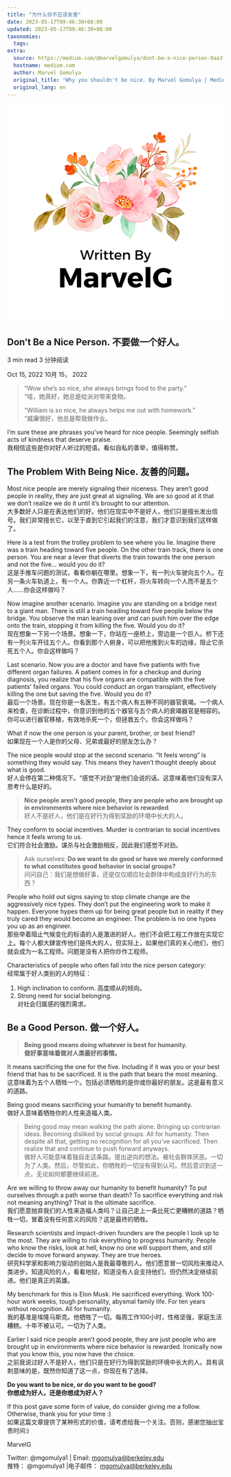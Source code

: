 ```yaml
---
title: "为什么你不应该友善"
date: 2023-05-17T09:46:30+08:00
updated: 2023-05-17T09:46:30+08:00
taxonomies:
  tags: 
extra:
  source: https://medium.com/@marvelgomulya/dont-be-a-nice-person-9aa3f9bca28d
  hostname: medium.com
  author: Marvel Gomulya
  original_title: "Why you shouldn't be nice. By Marvel Gomulya | Medium"
  original_lang: en
---
```


![](1YApawxJyH7OL4BLHnPhHtg.png)

## Don’t Be a Nice Person. 不要做一个好人。

3 min read 3 分钟阅读

Oct 15, 2022 10月 15， 2022

> “Wow she’s so nice, she always brings food to the party.”  
> “哇，她真好，她总是给派对带来食物。
> 
> “William is so nice, he always helps me out with homework.”  
> “威廉很好，他总是帮我做作业。

I’m sure these are phrases you’ve heard for nice people. Seemingly selfish acts of kindness that deserve praise.  
我相信这些是你对好人听过的短语。看似自私的善举，值得称赞。

## The Problem With Being Nice. 友善的问题。

Most nice people are merely signaling their niceness. They aren’t good people in reality, they are just great at signaling. We are so good at it that we don’t realize we do it until it’s brought to our attention.  
大多数好人只是在表达他们的好。他们在现实中不是好人，他们只是擅长发出信号。我们非常擅长它，以至于直到它引起我们的注意，我们才意识到我们这样做了。

Here is a test from the trolley problem to see where you lie. Imagine there was a train heading toward five people. On the other train track, there is one person. You are near a lever that diverts the train towards the one person and not the five… would you do it?  
这是手推车问题的测试，看看你躺在哪里。想象一下，有一列火车驶向五个人。在另一条火车轨道上，有一个人。你靠近一个杠杆，将火车转向一个人而不是五个人......你会这样做吗？

Now imagine another scenario. Imagine you are standing on a bridge next to a giant man. There is still a train heading toward five people below the bridge. You observe the man leaning over and can push him over the edge onto the train, stopping it from killing the five. Would you do it?  
现在想象一下另一个场景。想象一下，你站在一座桥上，旁边是一个巨人。桥下还有一列火车开往五个人。你看到那个人俯身，可以把他推到火车的边缘，阻止它杀死五个人。你会这样做吗？

Last scenario. Now you are a doctor and have five patients with five different organ failures. A patient comes in for a checkup and during diagnosis, you realize that his five organs are compatible with the five patients’ failed organs. You could conduct an organ transplant, effectively killing the one but saving the five. Would you do it?  
最后一个场景。现在你是一名医生，有五个病人有五种不同的器官衰竭。一个病人来检查，在诊断过程中，你意识到他的五个器官与五个病人的衰竭器官是相容的。你可以进行器官移植，有效地杀死一个，但拯救五个。你会这样做吗？

What if now the one person is your parent, brother, or best friend?  
如果现在一个人是你的父母、兄弟或最好的朋友怎么办？

The nice people would stop at the second scenario. “It feels wrong” is something they would say. This means they haven’t thought deeply about what is good.  
好人会停在第二种情况下。“感觉不对劲”是他们会说的话。这意味着他们没有深入思考什么是好的。

> **Nice people aren’t good people, they are people who are brought up in environments where nice behavior is rewarded**.  
> 好人不是好人，他们是在好行为得到奖励的环境中长大的人。

They conform to social incentives. Murder is contrarian to social incentives hence it feels wrong to us.  
它们符合社会激励。谋杀与社会激励相反，因此我们感觉不对劲。

> Ask ourselves: **Do we want to do good or have we merely conformed to what constitutes good behavior in social groups?**  
> 问问自己：我们是想做好事，还是仅仅顺应社会群体中构成良好行为的东西？

People who hold out signs saying to stop climate change are the aggressively nice types. They don’t put the engineering work to make it happen. Everyone hypes them up for being great people but in reality if they truly cared they would become an engineer. The problem is no one hypes you up as an engineer.  
那些举着阻止气候变化的标语的人是激进的好人。他们不会把工程工作放在实现它上。每个人都大肆宣传他们是伟大的人，但实际上，如果他们真的关心他们，他们就会成为一名工程师。问题是没有人把你炒作工程师。

Characteristics of people who often fall into the nice person category:  
经常属于好人类别的人的特征：

1.  High inclination to conform. 高度顺从的倾向。
2.  Strong need for social belonging.  
    对社会归属感的强烈需求。

## Be a Good Person. 做一个好人。

> **Being good means doing whatever is best for humanity.  
> 做好事意味着做对人类最好的事情。**

It means sacrificing the one for the five. Including if it was you or your best friend that has to be sacrificed. It is the path that bears the most meaning.  
这意味着为五个人牺牲一个。包括必须牺牲的是你或你最好的朋友。这是最有意义的道路。

Being good means sacrificing your humanity to benefit humanity.  
做好人意味着牺牲你的人性来造福人类。

> Being good may mean walking the path alone. Bringing up contrarian ideas. Becoming disliked by social groups. All for humanity. Then despite all that, getting no recognition for all you’ve sacrificed. Then realize that and continue to push forward anyways.  
> 做好人可能意味着独自走这条路。提出逆向的想法。被社会群体厌恶。一切为了人类。然后，尽管如此，你牺牲的一切没有得到认可。然后意识到这一点，无论如何都要继续前进。

Are we willing to throw away our humanity to benefit humanity? To put ourselves through a path worse than death? To sacrifice everything and risk not meaning anything? That is the ultimate sacrifice.  
我们愿意抛弃我们的人性来造福人类吗？让自己走上一条比死亡更糟糕的道路？牺牲一切，冒着没有任何意义的风险？这是最终的牺牲。

Research scientists and impact-driven founders are the people I look up to the most. They are willing to risk everything to progress humanity. People who know the risks, look at hell, know no one will support them, and still decide to move forward anyway. They are true heroes.  
研究科学家和影响力驱动的创始人是我最尊敬的人。他们愿意冒一切风险来推动人类进步。知道风险的人，看看地狱，知道没有人会支持他们，但仍然决定继续前进。他们是真正的英雄。

My benchmark for this is Elon Musk. He sacrificed everything. Work 100-hour work weeks, tough personality, abysmal family life. For ten years without recognition. All for humanity.  
我的基准是埃隆马斯克。他牺牲了一切。每周工作100小时，性格坚强，家庭生活糟糕。十年不被认可。一切为了人类。

Earlier I said nice people aren’t good people, they are just people who are brought up in environments where nice behavior is rewarded. Ironically now that you know this, you now have the choice.  
之前我说过好人不是好人，他们只是在好行为得到奖励的环境中长大的人。具有讽刺意味的是，既然你知道了这一点，你现在有了选择。

**Do you want to be nice, or do you want to be good?  
你想成为好人，还是你想成为好人？**

If this post gave some form of value, do consider giving me a follow. Otherwise, thank you for your time :)  
如果这篇文章提供了某种形式的价值，请考虑给我一个关注。否则，感谢您抽出宝贵时间:)

MarvelG

Twitter: @mgomulya1 | Email: mgomulya@berkeley.edu  
推特： @mgomulya1 |电子邮件： mgomulya@berkeley.edu
